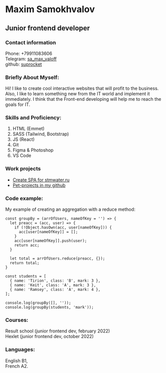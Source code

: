 # Maxim Samokhvalov

## Junior frontend developer

### Contact information

Phone: +79911083606  
Telegram: [sa_max_valoff](https://t.me/sa_max_valoff)   
github: [suprocket](https://github.com/Suprocket)  

### Briefly About Myself:

Hi! I like to create cool interactive websites that will profit to the business. Also,
I like to learn something new from the IT world and implement it immediately. I think
that the Front-end developing will help me to reach the goals for IT.

### Skills and Proficiency:

1. HTML (Emmet)
2. SASS (Tailwind, Bootstrap)
3. JS (React)
4. Git
5. Figma & Photoshop
6. VS Code

### Work projects

* [Create SPA for stmwater.ru](https://stmwater24.ru/)  
* [Pet-projects in my github](https://github.com/Suprocket)

### Code example:

My example of creating an aggregation with a reduce method:

```
const groupBy = (arrOfUsers, nameOfKey = '') => {
  let preacc = (acc, user) => {
    if (!Object.hasOwn(acc, user[nameOfKey])) {
      acc[user[nameOfKey]] = [];
    }
    acc[user[nameOfKey]].push(user);
    return acc;
  }

  let total = arrOfUsers.reduce(preacc, {});
  return total;
}
 
const students = [
  { name: 'Tirion', class: 'B', mark: 3 },
  { name: 'Keit', class: 'A', mark: 3 },
  { name: 'Ramsey', class: 'A', mark: 4 },
];
 
console.log(groupBy([], ''));
console.log(groupBy(students, 'mark'));
```

### Courses:

Result school (junior frontend dev, february 2022)  
Hexlet (junior frontend dev, october 2022)  

### Languages:

English B1,  
French A2.